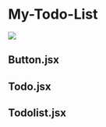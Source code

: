 # My-Todo-List

<img src="https://user-images.githubusercontent.com/128782170/232423139-df92f64a-88f2-4b04-83b4-3be679243cf0.gif
">
## Button.jsx
## Todo.jsx
## Todolist.jsx

